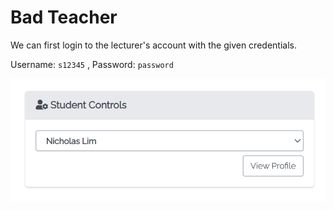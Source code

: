 # Bad Teacher

We can first login to the lecturer's account with the given credentials.

Username: `s12345` , Password: `password`

![view profile form](https://github.com/Jardhyx/my-notes/blob/main/assets/Access%20Control/1.png)
